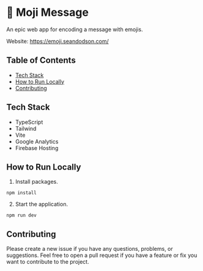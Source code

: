 # :rocket: Moji Message

An epic web app for encoding a message with emojis.

Website: https://emoji.seandodson.com/

## Table of Contents

- [Tech Stack](#tech-stack)
- [How to Run Locally](#how-to-run-locally)
- [Contributing](#contributing)

## Tech Stack

- TypeScript
- Tailwind
- Vite
- Google Analytics
- Firebase Hosting

## How to Run Locally

1. Install packages.

```
npm install
```

2. Start the application.

```
npm run dev
```

## Contributing

Please create a new issue if you have any questions, problems, or suggestions. Feel free to open a pull request if you have a feature or fix you want to contribute to the project.
